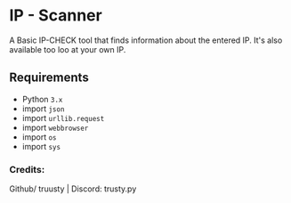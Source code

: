 # IP - Scanner

A Basic IP-CHECK tool that finds information about the entered IP.
It's also available too loo at your own IP.

## Requirements
- Python `3.x`
- import `json`
- import `urllib.request`
- import `webbrowser`
- import `os`
- import `sys` 

### Credits: 
Github/ truusty | Discord: trusty.py

